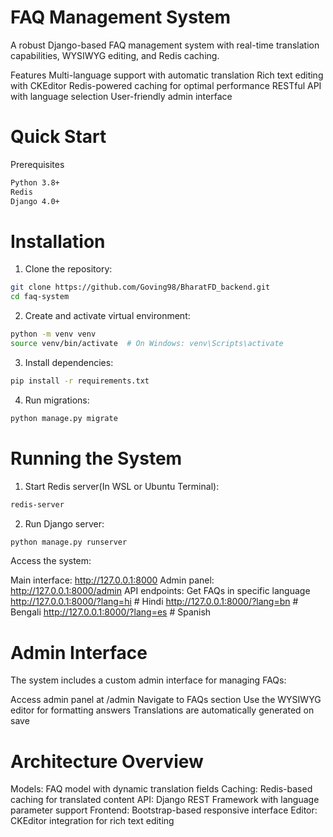 # FAQ Management System

A robust Django-based FAQ management system with real-time translation capabilities, WYSIWYG editing, and Redis caching.

Features
Multi-language support with automatic translation
Rich text editing with CKEditor
Redis-powered caching for optimal performance
RESTful API with language selection
User-friendly admin interface

# Quick Start
Prerequisites

```bash
Python 3.8+
Redis
Django 4.0+
```

# Installation

 1. Clone the repository:
 ```bash
git clone https://github.com/Goving98/BharatFD_backend.git
cd faq-system
```

2. Create and activate virtual environment:
```bash
python -m venv venv
source venv/bin/activate  # On Windows: venv\Scripts\activate
```

3. Install dependencies:
```bash
pip install -r requirements.txt
```

4. Run migrations:
```bash
python manage.py migrate
```


# Running the System

1. Start Redis server(In WSL or Ubuntu Terminal):
```bash
redis-server
```

2. Run Django server:
```bash
python manage.py runserver
```

Access the system:


Main interface: http://127.0.0.1:8000
Admin panel: http://127.0.0.1:8000/admin
API endpoints: Get FAQs in specific language
http://127.0.0.1:8000/?lang=hi  # Hindi
http://127.0.0.1:8000/?lang=bn  # Bengali
http://127.0.0.1:8000/?lang=es  # Spanish


# Admin Interface
The system includes a custom admin interface for managing FAQs:

Access admin panel at /admin
Navigate to FAQs section
Use the WYSIWYG editor for formatting answers
Translations are automatically generated on save

# Architecture Overview

Models: FAQ model with dynamic translation fields
Caching: Redis-based caching for translated content
API: Django REST Framework with language parameter support
Frontend: Bootstrap-based responsive interface
Editor: CKEditor integration for rich text editing

